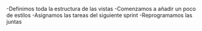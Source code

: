-Definimos toda la estructura de las vistas
-Comenzamos a añadir un poco de estilos
-Asignamos las tareas del siguiente sprint
-Reprogramamos las juntas

